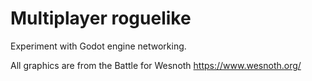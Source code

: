 # Multiplayer roguelike

Experiment with Godot engine networking.

All graphics are from the Battle for Wesnoth https://www.wesnoth.org/
